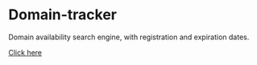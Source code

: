# Domain-tracker
Domain availability search engine, with registration and expiration dates.

[Click here](https://aminmboankod.github.io/Buscador-de-dominios/index.html)
